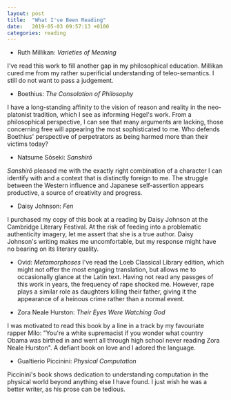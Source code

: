 ```yaml
---
layout: post
title:  "What I've Been Reading"
date:   2019-05-03 09:57:13 +0100
categories: reading
---
```


- Ruth Millikan: *Varieties of Meaning*

I've read this work to fill another gap in my philosophical education. Millikan cured me from my rather superificial understanding of teleo-semantics. I still do not want to pass a judgement.


- Boethius: *The Consolation of Philosophy*

I have a long-standing affinity to the vision of reason and reality in the neo-platonist tradition, which I see as informing Hegel's work. From a philosophical perspective, I can see that many arguments are lacking, those concerning free will appearing the most sophisticated to me. Who defends Boethius' perspective of perpetrators as being harmed more than their victims today?

- Natsume Sōseki: *Sanshirō*

*Sanshirō* pleased me with the exactly right combination of a character I can identify with and a context that is distinctly foreign to me. The struggle between the Western influence and Japanese self-assertion appears productive, a source of creativity and progress. 

- Daisy Johnson: *Fen*

I purchased my copy of this book at a reading by Daisy Johnson at the Cambridge Literary Festival. At the risk of feeding into a problematic authenticity imagery, let me assert that she is a true author. Daisy Johnson's writing makes me uncomfortable, but my response might have no bearing on its literary quality.


- Ovid: *Metamorphoses*
I've read the Loeb Classical Library edition, which might not offer the most engaging translation, but allows me to occasionally glance at the Latin text. Having not read any passges of this work in years, the frequency of rape shocked me. However, rape plays a similar role as daughters killing their father, giving it the appearance of a heinous crime rather than a normal event.


- Zora Neale Hurston: *Their Eyes Were Watching God*

I was motivated to read this book by a line in a track by my favouriate rapper Milo: "You're a white supremacist if you wonder what country Obama was birthed in and went all through high school never reading Zora Neale Hurston". A defiant book on love and I adored the language.


- Gualtierio Piccinini: *Physical Computation*

Piccinini's book shows dedication to understanding computation in the physical world beyond anything else I have found. I just wish he was a better writer, as his prose can be tedious.
